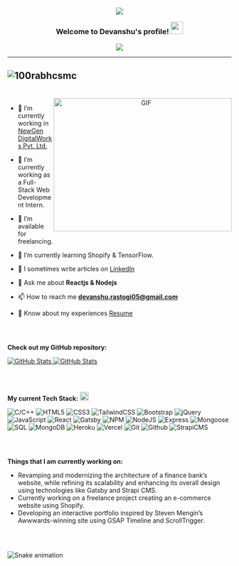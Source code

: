 <h3 align="center">

![](https://capsule-render.vercel.app/api?type=waving&color=gradient&height=100&section=header)
  
  Welcome to Devanshu's profile!
  <img src="https://media.giphy.com/media/hvRJCLFzcasrR4ia7z/giphy.gif" width="28">
</h3>
<p align="center">
  <a href="https://github.com/devanshu052000/devanshu052000"><img src="https://readme-typing-svg.herokuapp.com?color=%2336BCF7&center=true&vCenter=true&lines=Hi+Welcome+to+my+Github+Profile;Devanshu+Rastogi;A+final+year+undergraduate+student;A+Full+Stack+Web+Developer;"></a>
</p>

---

## <p align="left"> <img src="https://komarev.com/ghpvc/?username=devanshu052000&label=Profile%20views&color=0e75b6&style=flat" alt="100rabhcsmc" /> </p>

<br/>

<a target="_blank" align="center">
  <img align="right" top="500" height="300" width="400" alt="GIF" src="https://media.giphy.com/media/SWoSkN6DxTszqIKEqv/giphy.gif">
</a>

- 🔭 I’m currently working in <a href="https://newgendigital.com/" target="blank">NewGen DigitalWorks Pvt. Ltd.</a>

- 🌱 I’m currently working as a Full-Stack Web Development Intern.

- 🤝 I’m available for freelancing.

- 🌱 I’m currently learning Shopify & TensorFlow.

- 📝 I sometimes write articles on <a href="https://www.linkedin.com/in/devanshu-rastogi/" target="blank">LinkedIn</a>

- 💬 Ask me about **Reactjs & Nodejs**

- 📫 How to reach me **devanshu.rastogi05@gmail.com**

- 📄 Know about my experiences <a href="https://drive.google.com/file/d/1f9CCOxjKqzHvTSoMCGggJCjvbdaDh-c5/view?usp=sharing" target="blank">Resume</a>
##
<br/>

__Check out my GitHub repository:__
<div>
  <p>
    <a href="https://github.com/devanshu052000/AmazonClone-.git">
      <img src="https://github-readme-stats.vercel.app/api/pin/?username=devanshu052000&repo=AmazonClone-" alt="GitHub Stats" />
    </a>
    <a href="https://github.com/devanshu052000/To-DoList.git">
      <img src="https://github-readme-stats.vercel.app/api/pin/?username=devanshu052000&repo=To-DoList" alt="GitHub Stats" />
    </a>
  </p>
</div>

##
<br/>

__My current Tech Stack:__ <img src = "https://media2.giphy.com/media/QssGEmpkyEOhBCb7e1/giphy.gif?cid=ecf05e47a0n3gi1bfqntqmob8g9aid1oyj2wr3ds3mg700bl&rid=giphy.gif" width = 20px>

![C/C++](https://img.shields.io/badge/C/C++-%23E34F26.svg?style=for-the-badge&logo=c&logoColor=white) ![HTML5](https://img.shields.io/badge/html5-%23E34F26.svg?style=for-the-badge&logo=html5&logoColor=white) ![CSS3](https://img.shields.io/badge/css3-%231572B6.svg?style=for-the-badge&logo=css3&logoColor=white) ![TailwindCSS](https://img.shields.io/badge/tailwindcss-%2338B2AC.svg?style=for-the-badge&logo=tailwind-css&logoColor=white) ![Bootstrap](https://img.shields.io/badge/Bootstrap-%23E34F26.svg?style=for-the-badge&logo=bootstrap&logoColor=white) ![jQuery](https://img.shields.io/badge/jQuery-%23E34F26.svg?style=for-the-badge&logo=jquery&logoColor=white) ![JavaScript](https://img.shields.io/badge/javascript-%23323330.svg?style=for-the-badge&logo=javascript&logoColor=%23F7DF1E) ![React](https://img.shields.io/badge/React-%23E34F26.svg?style=for-the-badge&logo=react&logoColor=white) ![Gatsby](https://img.shields.io/badge/Gatsby-%23E34F26.svg?style=for-the-badge&logo=gatsby&logoColor=white) ![NPM](https://img.shields.io/badge/NPM-%23000000.svg?style=for-the-badge&logo=npm&logoColor=white) ![NodeJS](https://img.shields.io/badge/node.js-6DA55F?style=for-the-badge&logo=node.js&logoColor=white) ![Express](https://img.shields.io/badge/Express-%23E34F26.svg?style=for-the-badge&logo=express&logoColor=white) ![Mongoose](https://img.shields.io/badge/Mongoose-%23E34F26.svg?style=for-the-badge&logo=mongoose&logoColor=white) ![SQL](https://img.shields.io/badge/MySQL-%23E34F26.svg?style=for-the-badge&logo=mysql&logoColor=white) ![MongoDB](https://img.shields.io/badge/MongoDB-%234ea94b.svg?style=for-the-badge&logo=mongodb&logoColor=white) ![Heroku](https://img.shields.io/badge/heroku-%23430098.svg?style=for-the-badge&logo=heroku&logoColor=white) ![Vercel](https://img.shields.io/badge/vercel-%23000000.svg?style=for-the-badge&logo=vercel&logoColor=white) ![Git](https://img.shields.io/badge/Git-%23E34F26.svg?style=for-the-badge&logo=git&logoColor=white) ![Github](https://img.shields.io/badge/Github-%23E34F26.svg?style=for-the-badge&logo=github&logoColor=white) ![StrapiCMS](https://img.shields.io/badge/Strapi-%23E34F26.svg?style=for-the-badge&logo=strapi&logoColor=white)

##
<br/>

__Things that I am currently working on:__

- Revamping and modernizing the architecture of a finance bank’s website, while refining its scalability and enhancing its overall design using technologies like Gatsby and Strapi CMS.
- Currently working on a freelance project creating an e-commerce website using Shopify.
- Developing an interactive portfolio inspired by Steven Mengin’s Awwwards-winning site using GSAP Timeline and ScrollTrigger.

##
<br/>

![Snake animation](https://github.com/sj0605-datasci/sj0605-datasci/blob/output/github-contribution-grid-snake.svg)
